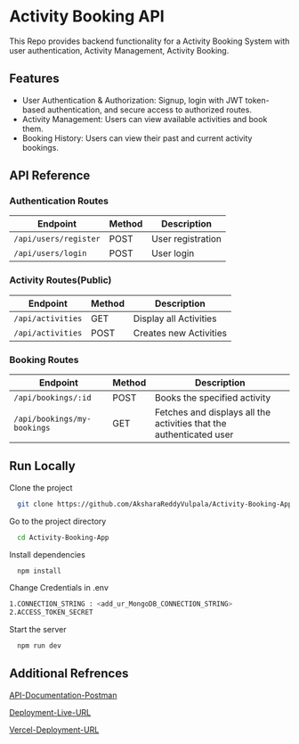 
# Activity Booking API 


This Repo provides backend functionality for a Activity Booking  System with user authentication, Activity Management, Activity Booking.




## Features

- User Authentication & Authorization: Signup, login with JWT token-based authentication, and secure access to authorized routes.
- Activity Management: Users can view available activities and book them.
- Booking History: Users can view their past and current activity bookings.










## API Reference

### Authentication Routes
| Endpoint           | Method | Description       |
|--------------------|--------|-------------------|
| `/api/users/register` | POST   | User registration |
| `/api/users/login`  | POST   | User login        |





### Activity Routes(Public)
| Endpoint           | Method | Description       |
|--------------------|--------|-------------------|
| `/api/activities` | GET   | Display all Activities |
| `/api/activities`  | POST   | Creates new Activities        |


### Booking Routes
| Endpoint           | Method | Description       |
|--------------------|--------|-------------------|
| `/api/bookings/:id` | POST   | Books the specified activity |
| `/api/bookings/my-bookings`  | GET   | Fetches and displays all the activities that the authenticated user       |






## Run Locally

Clone the project

```bash
  git clone https://github.com/AksharaReddyVulpala/Activity-Booking-App.git
```

Go to the project directory

```bash
  cd Activity-Booking-App
```

Install dependencies

```bash
  npm install
```

Change  Credentials in .env

```bash
1.CONNECTION_STRING : <add_ur_MongoDB_CONNECTION_STRING>
2.ACCESS_TOKEN_SECRET
```


Start the server

```bash
  npm run dev

```


## Additional Refrences

[API-Documentation-Postman](https://www.postman.com/joint-operations-geoscientist-60983476/my-workspace/request/66hnx4p/https-booking-app-six-theta-vercel-app)


[Deployment-Live-URL](https://booking-app-six-theta.vercel.app/)


[Vercel-Deployment-URL](https://vercel.com/aksharareddys-projects/booking-app)


